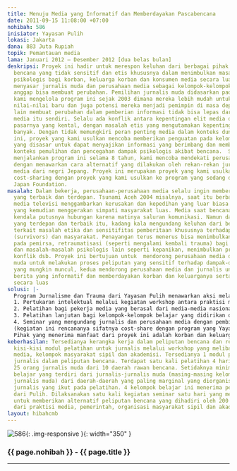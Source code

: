 ```yaml
---
title: Menuju Media yang Informatif dan Memberdayakan Pascabencana
date: 2011-09-15 11:08:00 +07:00
nohibah: 586
inisiator: Yayasan Pulih
lokasi: Jakarta
dana: 883 Juta Rupiah
topik: Pemantauan media
lama: Januari 2012 – Desember 2012 [dua belas bulan]
deskripsi: Proyek ini hadir untuk merespon keluhan dari berbagai pihak mengenai peliputan
  bencana yang tidak sensitif dan etis khususnya dalam menimbulkan masalah-masalah
  psikologis bagi korban, keluarga korban dan konsumen media secara luas. Proyek ini
  menyasar jurnalis muda dan perusahaan media sebagai kelompok-kelompok yang kami
  anggap bisa membuat perubahan. Pemilihan jurnalis muda didasarkan pada pengalaman
  kami mengelola program ini sejak 2003 dimana mereka lebih mudah untuk mengadopsi
  nilai-nilai baru dan juga potensi mereka menjadi pemimpin di masa depan. Di sisi
  lain membuat perubahan dalam pemberian informasi tidak bisa lepas dari peran perusahaan
  media itu sendiri. Selalu ada konflik antara kepentingan elit media dengan logika
  pasarnya yang kental, dengan masalah etis yang mengutamakan kepentingan masyarakat
  banyak. Dengan tidak memungkiri peran penting media dalam konteks dunia kita saat
  ini, proyek yang kami usulkan mencoba memberikan penguatan pada kelompok-kelompok
  yang disasar untuk dapat menyajikan informasi yang berimbang dan memberdayakan dalam
  konteks pemulihan dan pencegahan dampak psikologis akibat bencana.  Sehingga setelah
  menjalankan program ini selama 8 tahun, kami mencoba mendekati perusahaan media
  dengan menawarkan cara alternatif yang dilakukan oleh rekan-rekan jurnalis dan perusahaan
  media dari negri Jepang. Proyek ini merupakan proyek yang kami usulkan sebagai proyek
  cost-sharing dengan proyek yang kami usulkan ke program yang sedang digagas the
  Japan Foundation.
masalah: Dalam bekerja, perusahaan-perusahaan media selalu ingin memberikan informasi
  yang terbaik dan terdepan. Tsunami Aceh 2004 misalnya, saat itu berbagai media terutama
  media televisi menggambarkan kerusakan dan kepedihan yang luar biasa parah dan luas
  yang kemudian menggerakan simpati masyarakat luas. Media saat bencana juga menjembatani
  kendala putusnya hubungan karena matinya saluran komunikasi. Namun dalam upaya menjadi
  yang terdepan dan terbaik itu, kadang kala mengundang keluhan dari berbagai pihak
  terkait masalah etika dan sensitifitas pemberitaan khususnya terhadap penyintas
  (survivors) dan masyarakat. Penayangan terus menerus bisa menimbulkan trauma sekunder
  pada pemirsa, retraumatisasi (seperti mengalami kembali trauma) bagi para penyintas
  dan masalah-masalah psikologis lain seperti kepanikan, menimbulkan prasangka dan
  konflik dsb. Proyek ini bertujuan untuk  mendorong perusahaan media dan jurnalis
  muda untuk melakukan proses peliputan yang sensitif terhadap dampak-dampak psikologis
  yang mungkin muncul, kedua mendorong perusahaan media dan jurnalis untuk memproduksi
  berita yang informatif dan memberdayakan korban dan keluarganya serta konsumen media
  secara luas
solusi: |-
  Program Jurnalisme dan Trauma dari Yayasan Pulih menawarkan aksi melalui:
  1. Pertukaran intelektual melalui kegiatan workshop antara praktisi media Indonesia dan Jepang untuk menghasilkan kerangka kerja peliputan bencana yang sensitif, informatif dan memberdayakan dan modul pelatihan peliputan bencana
  2. Pelatihan bagi pekerja media yang berasal dari media-media nasional maupun daerah khususnya daerah yang rawan bencana
  3. Pelatihan lanjutan bagi kelompok-kelompok belajar yang didirikan oleh alumni-alumni pelatihan
  4. Seminar yang mengundang jurnalis dan perusahaan media dengan pembicara individu-individu kompeten dalam jurnalisme dan trauma dari Indonesia dan Jepang.
  (kegiatan ini rencananya sifatnya cost-share dengan program yang Yayasan Pulih ajukan ke The Japan Foundation).
  Pihak yang menerima manfaat dari proyek ini adalah korban dan keluarga korban bencana baik alam maupun bencana social di Indonesia, konsumen media televisi dan cetak nasional dan lokal khususnya daerah rawan bencana, dan jurnalis muda.
keberhasilan: Tersedianya kerangka kerja dalam peliputan bencana dan rekomendasi bagi
  kisi-kisi modul pelatihan untuk jurnalis melalui workshop yang melibatkan praktisi
  media, kelompok masyarakat sipil dan akademisi. Tersedianya 1 modul pelatihan untuk
  jurnalis dalam peliputan bencana. Terdapat satu kali pelatihan 4 hari yang melibatkan
  25 orang jurnalis muda dari 10 daerah rawan bencana. Setidaknya minimal ada 4 kelompok
  belajar yang terdiri dari jurnalis-jurnalis muda (masing-masing kelompok 15 orang
  jurnalis muda) dari daerah-daerah yang paling marginal yang diorganisir oleh alumni
  jurnalis yang ikut pada pelatihan. 4 kelompok belajar ini menerima pelatihan 2 hari
  dari Pulih. Dilaksanakan satu kali kegiatan seminar satu hari yang mengundang narasumber
  untuk memberikan alternatif peliputan bencana yang dihadiri oleh 200 orang terdiri
  dari praktisi media, pemerintah, organisasi masyarakat sipil dan akademisi.
layout: hibahcmb
---
```


![586](/static/img/hibahcmb/586.png){: .img-responsive }{: width="350" }

### {{ page.nohibah }} - {{ page.title }}

---
